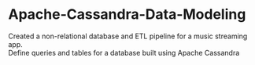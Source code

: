# Apache-Cassandra-Data-Modeling
Created a non-relational database and ETL pipeline for a music streaming app. <br />
Define queries and tables for a database built using Apache Cassandra

